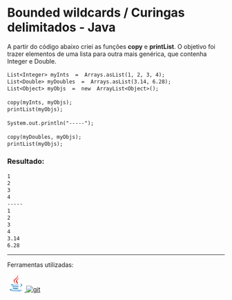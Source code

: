


#  Bounded wildcards / Curingas delimitados - Java

A partir do código abaixo criei as funções **copy** e **printList**. O objetivo foi trazer elementos de uma lista para outra mais genérica, que contenha Integer e Double.

	List<Integer> myInts  =  Arrays.asList(1, 2, 3, 4);
	List<Double> myDoubles  =  Arrays.asList(3.14, 6.28);
	List<Object> myObjs  =  new  ArrayList<Object>();

	copy(myInts, myObjs);
	printList(myObjs);

	System.out.println("-----");	
	
	copy(myDoubles, myObjs);
	printList(myObjs);

### Resultado:

	1
	2
	3
	4
	-----
	1
	2
	3
	4
	3.14
	6.28



---
Ferramentas utilizadas: 
<p align="left">
<a href="https://www.java.com" target="_blank" rel="noreferrer"> <img src="https://raw.githubusercontent.com/devicons/devicon/master/icons/java/java-original.svg" alt="java" width="40" height="40"/> </a>
<a href="https://www.w3.org/html/" target="_blank" rel="noreferrer"> 
 <a href="https://git-scm.com/" target="_blank" rel="noreferrer"> <img src="https://www.vectorlogo.zone/logos/git-scm/git-scm-icon.svg" alt="git" width="40" height="40"/>